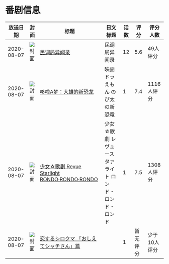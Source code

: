 # 番剧信息

|放送日期|封面|标题|日文标题|话数|评分|评分人数|
|---|---|---|---|---|---|---|
|2020-08-07|![封面](https://lain.bgm.tv/pic/cover/c/a6/b3/244334_TFyhB.jpg)|[民调局异闻录](https://bangumi.tv/subject/244334)|民调局异闻录|12|5.6|49人评分|
|2020-08-07|![封面](https://lain.bgm.tv/pic/cover/c/3e/f5/285759_z4dsD.jpg)|[哆啦A梦：大雄的新恐龙](https://bangumi.tv/subject/285759)|映画ドラえもん のび太の新恐竜|1|7.4|1116人评分|
|2020-08-07|![封面](https://lain.bgm.tv/pic/cover/c/14/04/294134_H5752.jpg)|[少女☆歌剧 Revue Starlight RONDO·RONDO·RONDO](https://bangumi.tv/subject/294134)|少女☆歌劇 レヴュースタァライト ロンド・ロンド・ロンド|1|7.5|1308人评分|
|2020-08-07|![封面](https://lain.bgm.tv/pic/cover/c/78/cd/317887_y32xG.jpg)|[恋するシロクマ 「おしえてシャチさん」篇](https://bangumi.tv/subject/317887)||1|暂无评分|少于10人评分|
